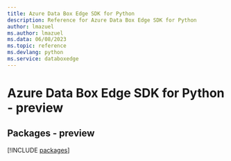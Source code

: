 ```yaml
---
title: Azure Data Box Edge SDK for Python
description: Reference for Azure Data Box Edge SDK for Python
author: lmazuel
ms.author: lmazuel
ms.data: 06/08/2023
ms.topic: reference
ms.devlang: python
ms.service: databoxedge
---
```

# Azure Data Box Edge SDK for Python - preview
## Packages - preview
[!INCLUDE [packages](data-box-edge-index.md)]